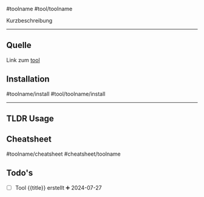 #toolname 
#tool/toolname

Kurzbeschreibung

-------
## Quelle


Link zum [tool](github.com)

## Installation
#toolname/install
#tool/toolname/install

---------
## TLDR Usage

## Cheatsheet
#toolname/cheatsheet
#cheatsheet/toolname

## Todo's
- [ ] Tool {{title}} erstellt ➕ 2024-07-27